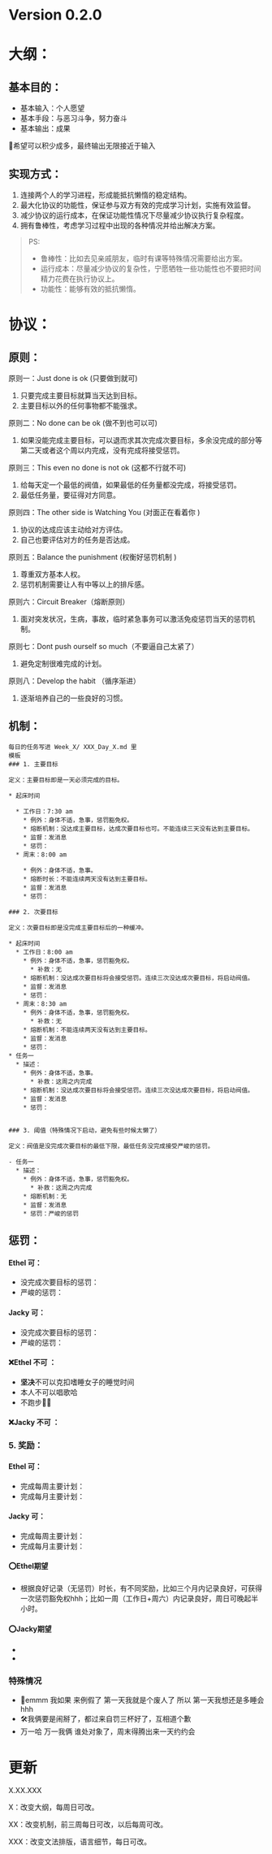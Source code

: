 # Version 0.2.0

# 大纲：

## 基本目的：

- 基本输入：个人愿望
- 基本手段：与恶习斗争，努力奋斗
- 基本输出：成果

🤞希望可以积少成多，最终输出无限接近于输入

## 实现方式：

1. 连接两个人的学习进程，形成能抵抗懒惰的稳定结构。
2. 最大化协议的功能性，保证参与双方有效的完成学习计划，实施有效监督。
3. 减少协议的运行成本，在保证功能性情况下尽量减少协议执行复杂程度。
4. 拥有鲁棒性，考虑学习过程中出现的各种情况并给出解决方案。

>PS:
>
>- 鲁棒性：比如去见亲戚朋友，临时有课等特殊情况需要给出方案。
>- 运行成本：尽量减少协议的复杂性，宁愿牺牲一些功能性也不要把时间精力花费在执行协议上。
>- 功能性：能够有效的抵抗懒惰。

# 协议：

## 原则：

原则一：Just done is ok (只要做到就可) 

1. 只要完成主要目标就算当天达到目标。
2. 主要目标以外的任何事物都不能强求。

原则二：No done can be ok  (做不到也可以可)

1. 如果没能完成主要目标，可以退而求其次完成次要目标，多余没完成的部分等第二天或者这个周以内完成，没有完成将接受惩罚。

原则三：This even no done is not ok (这都不行就不可)

1. 给每天定一个最低的阀值，如果最低的任务量都没完成，将接受惩罚。
2. 最低任务量，要征得对方同意。

原则四：The other side is Watching You (对面正在看着你 )

1. 协议的达成应该主动给对方评估。
2. 自己也要评估对方的任务是否达成。

原则五：Balance the punishment (权衡好惩罚机制 )

1. 尊重双方基本人权。
2. 惩罚机制需要让人有中等以上的排斥感。

原则六：Circuit Breaker（熔断原则）

1. 面对突发状况，生病，事故，临时紧急事务可以激活免疫惩罚当天的惩罚机制。

原则七：Dont push ourself so much（不要逼自己太紧了）

1. 避免定制很难完成的计划。

原则八：Develop the habit （循序渐进）

1. 逐渐培养自己的一些良好的习惯。

## 机制：

```
每日的任务写进 Week_X/ XXX_Day_X.md 里
模板
### 1. 主要目标

定义：主要目标即是一天必须完成的目标。

* 起床时间

  * 工作日：7:30 am 
    * 例外：身体不适，急事，惩罚豁免权。
    * 熔断机制：没达成主要目标，达成次要目标也可。不能连续三天没有达到主要目标。
    * 监督：发消息
    * 惩罚：
  * 周末：8:00 am

    * 例外：身体不适，急事。
    * 熔断时长：不能连续两天没有达到主要目标。
    * 监督：发消息
    * 惩罚：

### 2. 次要目标

定义：次要目标即是没完成主要目标后的一种缓冲。

* 起床时间
  * 工作日：8:00 am 
    * 例外：身体不适，急事，惩罚豁免权。
      * 补救：无
    * 熔断机制：没达成次要目标将会接受惩罚。连续三次没达成次要目标，将启动阀值。
    * 监督：发消息
    * 惩罚：
  * 周末：8:30 am
    * 例外：身体不适，急事，惩罚豁免权。
      * 补救：无
    * 熔断机制：不能连续两天没有达到主要目标。
    * 监督：发消息
    * 惩罚：
* 任务一
  * 描述：
    * 例外：身体不适，急事。
      * 补救：这周之内完成
    * 熔断机制：没达成次要目标将会接受惩罚。连续三次没达成次要目标，将启动阀值。
    * 监督：发消息
    * 惩罚：


### 3. 阈值（特殊情况下启动，避免有些时候太懒了）

定义：阀值是没完成次要目标的最低下限，最低任务没完成接受严峻的惩罚。

- 任务一
  * 描述：
    * 例外：身体不适，急事，惩罚豁免权。
      * 补救：这周之内完成
    * 熔断机制：无
    * 监督：发消息
    * 惩罚：严峻的惩罚
```

## 惩罚：

#### Ethel 可：

*	没完成次要目标的惩罚：
*	严峻的惩罚：

#### Jacky 可：

* 没完成次要目标的惩罚：
* 严峻的惩罚：

#### ❌Ethel 不可 ： 

- **坚决**不可以克扣嗜睡女子的睡觉时间
- 本人不可以唱歌哈
- 不跑步🏃‍♀️

#### ❌Jacky 不可 ：



### 5. 奖励：

#### Ethel 可：

*	完成每周主要计划：
*	完成每月主要计划：

#### Jacky 可：

* 完成每周主要计划：
* 完成每月主要计划：

#### ⭕Ethel期望

- 根据良好记录（无惩罚）时长，有不同奖励，比如三个月内记录良好，可获得一次惩罚豁免权hhh；比如一周（工作日+周六）内记录良好，周日可晚起半小时。

#### ⭕Jacky期望

-
-

### 特殊情况

- 🥀emmm 我如果 来例假了 第一天我就是个废人了 所以 第一天我想还是多睡会hhh
- 🛠我俩要是闹掰了，都过来自罚三杯好了，互相道个歉
- 万一哈 万一我俩 谁处对象了，周末得腾出来一天约约会

# 更新 

X.XX.XXX

X：改变大纲，每周日可改。

XX：改变机制，前三周每日可改，以后每周可改。

XXX：改变文法排版，语言细节，每日可改。